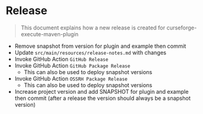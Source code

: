 # Release

> This document explains how a new release is created for curseforge-execute-maven-plugin

* Remove snapshot from version for plugin and example then commit
* Update `src/main/resources/release-notes.md` with changes
* Invoke GitHub Action `GitHub Release`
* Invoke GitHub Action `GitHub Package Release`
  * This can also be used to deploy snapshot versions
* Invoke GitHub Action `OSSRH Package Release`
  * This can also be used to deploy snapshot versions
* Increase project version and add SNAPSHOT for plugin and example then commit (after a release the version should always be a snapshot version)
